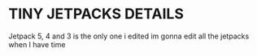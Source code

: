 # TINY JETPACKS DETAILS

Jetpack 5, 4 and 3 is the only one i edited
im gonna edit all the jetpacks when I have time
